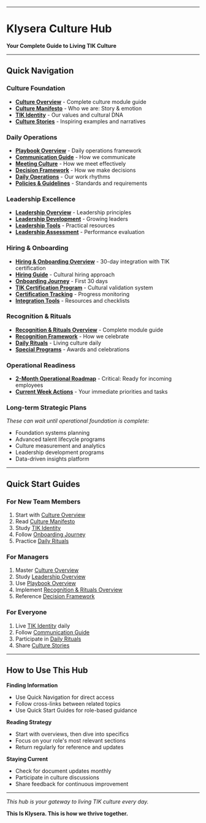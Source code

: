 
---

# Klysera Culture Hub

**Your Complete Guide to Living TIK Culture**

---

## Quick Navigation

### Culture Foundation
- **[Culture Overview](docs/Klysera/Culture/Overview.md)** - Complete culture module guide
- **[Culture Manifesto](docs/Klysera/Culture/Culture-Manifesto.md)** - Who we are: Story & emotion
- **[TIK Identity](docs/Klysera/Culture/TIK-Identity.md)** - Our values and cultural DNA
- **[Culture Stories](docs/Klysera/Culture/Culture-Stories.md)** - Inspiring examples and narratives

### Daily Operations
- **[Playbook Overview](docs/Klysera/Playbook/Overview.md)** - Daily operations framework
- **[Communication Guide](docs/Klysera/Playbook/Communication-Guide.md)** - How we communicate
- **[Meeting Culture](docs/Klysera/Playbook/Meeting-Culture.md)** - How we meet effectively
- **[Decision Framework](docs/Klysera/Playbook/Decision-Framework.md)** - How we make decisions
- **[Daily Operations](docs/Klysera/Playbook/Daily-Operations.md)** - Our work rhythms
- **[Policies & Guidelines](docs/Klysera/Playbook/Policies-Guidelines.md)** - Standards and requirements

### Leadership Excellence
- **[Leadership Overview](docs/Klysera/Leadership/Overview.md)** - Leadership principles
- **[Leadership Development](docs/Klysera/Leadership/Leadership-Development.md)** - Growing leaders
- **[Leadership Tools](docs/Klysera/Leadership/Leadership-Tools.md)** - Practical resources
- **[Leadership Assessment](docs/Klysera/Leadership/Leadership-Assessment.md)** - Performance evaluation

### Hiring & Onboarding
- **[Hiring & Onboarding Overview](docs/Klysera/Hiring-Onboarding/Overview.md)** - 30-day integration with TIK certification
- **[Hiring Guide](docs/Klysera/Hiring-Onboarding/Hiring-Guide.md)** - Cultural hiring approach
- **[Onboarding Journey](docs/Klysera/Hiring-Onboarding/Onboarding-Journey.md)** - First 30 days
- **[TIK Certification Program](docs/Klysera/Hiring-Onboarding/TIK-Certification-Program.md)** - Cultural validation system
- **[Certification Tracking](docs/Klysera/Hiring-Onboarding/Certification-Tracking-Template.md)** - Progress monitoring
- **[Integration Tools](docs/Klysera/Hiring-Onboarding/Integration-Tools.md)** - Resources and checklists

### Recognition & Rituals
- **[Recognition & Rituals Overview](docs/Klysera/Recognition-Rituals/Overview.md)** - Complete module guide
- **[Recognition Framework](docs/Klysera/Recognition-Rituals/Recognition-Framework.md)** - How we celebrate
- **[Daily Rituals](docs/Klysera/Recognition-Rituals/Daily-Rituals.md)** - Living culture daily
- **[Special Programs](docs/Klysera/Recognition-Rituals/Special-Programs.md)** - Awards and celebrations

### Operational Readiness
- **[2-Month Operational Roadmap](docs/Klysera/Roadmap/2-Month-Operational-Roadmap.md)** - Critical: Ready for incoming employees
- **[Current Week Actions](docs/Klysera/Roadmap/Overview.md)** - Your immediate priorities and tasks

### Long-term Strategic Plans
*These can wait until operational foundation is complete:*
- Foundation systems planning
- Advanced talent lifecycle programs
- Culture measurement and analytics
- Leadership development programs
- Data-driven insights platform

---

## Quick Start Guides

### For New Team Members
1. Start with [Culture Overview](docs/Klysera/Culture/Overview.md)
2. Read [Culture Manifesto](docs/Klysera/Culture/Culture-Manifesto.md)
3. Study [TIK Identity](docs/Klysera/Culture/TIK-Identity.md)
4. Follow [Onboarding Journey](docs/Klysera/Hiring-Onboarding/Onboarding-Journey.md)
5. Practice [Daily Rituals](docs/Klysera/Recognition-Rituals/Daily-Rituals.md)

### For Managers
1. Master [Culture Overview](docs/Klysera/Culture/Overview.md)
2. Study [Leadership Overview](docs/Klysera/Leadership/Overview.md)
3. Use [Playbook Overview](docs/Klysera/Playbook/Overview.md)
4. Implement [Recognition & Rituals Overview](docs/Klysera/Recognition-Rituals/Overview.md)
5. Reference [Decision Framework](docs/Klysera/Operating-Principles/Tools/Decision-Framework.md)

### For Everyone
1. Live [TIK Identity](docs/Klysera/Culture/TIK-Identity.md) daily
2. Follow [Communication Guide](docs/Klysera/Playbook/Communication-Guide.md)
3. Participate in [Daily Rituals](docs/Klysera/Recognition-Rituals/Daily-Rituals.md)
4. Share [Culture Stories](docs/Klysera/Culture/Culture-Stories.md)

---

## How to Use This Hub

**Finding Information**
- Use Quick Navigation for direct access
- Follow cross-links between related topics
- Use Quick Start Guides for role-based guidance

**Reading Strategy**
- Start with overviews, then dive into specifics
- Focus on your role's most relevant sections
- Return regularly for reference and updates

**Staying Current**
- Check for document updates monthly
- Participate in culture discussions
- Share feedback for continuous improvement

---

*This hub is your gateway to living TIK culture every day.*

**This Is Klysera. This is how we thrive together.**